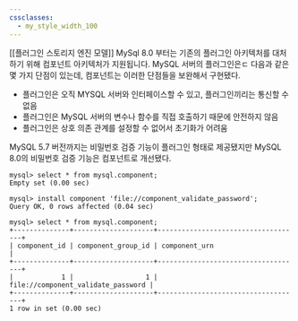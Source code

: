 ```yaml
---
cssclasses:
  - my_style_width_100
---
```

[[플러그인 스토리지 엔진 모델]]
MySql 8.0 부터는 기존의 플러그인 아키텍처를 대처하기 위해 컴포넌트 아키텍처가 지원됩니다. MySQL 서버의 플러그인은ㄷ 다음과 같은 몇 가지 단점이 있는데, 컴포넌트는 이러한 단점들을 보완해서 구현됐다.
- 플러그인은 오직 MYSQL 서버와 인터페이스할 수 있고, 플러그인끼리는 통신할 수 없음
- 플러그인은 MySQL 서버의 변수나 함수를 직접 호출하기 때문에 안전하지 않음
- 플러그인은 상호 의존 관계를 설정할 수 없어서 초기화가 어려움

MySQL 5.7 버전까지는 비밀번호 검증 기능이 플러그인 형태로 제공됐지만 MySQL 8.0의 비밀번호 검증 기능은 컴포넌트로 개선됐다. 
```mysql
mysql> select * from mysql.component;
Empty set (0.00 sec)

mysql> install component 'file://component_validate_password';
Query OK, 0 rows affected (0.04 sec)

mysql> select * from mysql.component;
+--------------+--------------------+------------------------------------+
| component_id | component_group_id | component_urn                      |
+--------------+--------------------+------------------------------------+
|            1 |                  1 | file://component_validate_password |
+--------------+--------------------+------------------------------------+
1 row in set (0.00 sec)
```